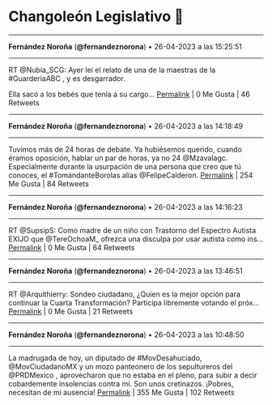# Changoleón Legislativo 🙈
*****
**Fernández Noroña** (**@fernandeznorona**) • 26-04-2023 a las 15:25:51
*****
RT @Nubia_SCG: Ayer leí el relato de una de la maestras de la #GuarderiaABC , y es desgarrador.


Ella sacó a los bebés que tenía a su cargo…
[Permalink](https://twitter.com/fernandeznorona/status/1651367012159877120) | 0 Me Gusta | 46 Retweets
*****
**Fernández Noroña** (**@fernandeznorona**) • 26-04-2023 a las 14:18:49
*****
Tuvimos más de 24 horas de debate. Ya hubiésemos querido, cuando éramos oposición, hablar un par de horas, ya no 24 @Mzavalagc. Especialmente durante la usurpación de una persona que creo que tú conoces, el #TomandanteBorolas alias @FelipeCalderon.
[Permalink](https://twitter.com/fernandeznorona/status/1651350144804343809) | 254 Me Gusta | 84 Retweets
*****
**Fernández Noroña** (**@fernandeznorona**) • 26-04-2023 a las 14:16:23
*****
RT @SupsipS: Como madre de un niño con Trastorno del Espectro Autista EXIJO que @TereOchoaM_ ofrezca una disculpa por usar autista como ins…
[Permalink](https://twitter.com/fernandeznorona/status/1651349529625788418) | 0 Me Gusta | 64 Retweets
*****
**Fernández Noroña** (**@fernandeznorona**) • 26-04-2023 a las 13:46:51
*****
RT @Arquithierry: Sondeo ciudadano, ¿Quien es la mejor opción para continuar la Cuarta Transformación?
Participa libremente votando el próx…
[Permalink](https://twitter.com/fernandeznorona/status/1651342097658650632) | 0 Me Gusta | 21 Retweets
*****
**Fernández Noroña** (**@fernandeznorona**) • 26-04-2023 a las 10:48:50
*****
La madrugada de hoy, un diputado de #MovDesahuciado, @MovCiudadanoMX y un mozo panteonero de los sepultureros del @PRDMexico , aprovecharon que no estaba en el pleno, para subir a decir cobardemente insolencias contra mí. Son unos cretinazos. ¡Pobres, necesitan de mi ausencia!
[Permalink](https://twitter.com/fernandeznorona/status/1651297298968907776) | 355 Me Gusta | 102 Retweets